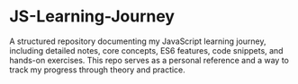 # JS-Learning-Journey
A structured repository documenting my JavaScript learning journey, including detailed notes, core concepts, ES6 features, code snippets, and hands-on exercises. This repo serves as a personal reference and a way to track my progress through theory and practice.

